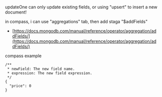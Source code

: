 


updateOne can only update existing fields, or using "upsert" to insert a new document!

in compass, i can use "aggregations" tab, then add staga "$addFields"
- [https://docs.mongodb.com/manual/reference/operator/aggregation/addFields/](https://docs.mongodb.com/manual/reference/operator/aggregation/addFields/)

compass example
```
/**
 * newField: The new field name.
 * expression: The new field expression.
 */
{
  "price": 0
}
```